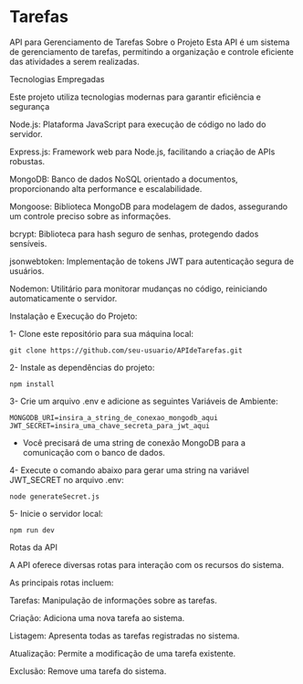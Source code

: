 
# Tarefas
API para Gerenciamento de Tarefas
Sobre o Projeto
Esta API é um sistema de gerenciamento de tarefas, permitindo a organização e controle eficiente das atividades a serem realizadas.

Tecnologias Empregadas

Este projeto utiliza tecnologias modernas para garantir eficiência e segurança

Node.js: Plataforma JavaScript para execução de código no lado do servidor.

Express.js: Framework web para Node.js, facilitando a criação de APIs robustas.

MongoDB: Banco de dados NoSQL orientado a documentos, proporcionando alta performance e escalabilidade.

Mongoose: Biblioteca MongoDB para modelagem de dados, assegurando um controle preciso sobre as informações.

bcrypt: Biblioteca para hash seguro de senhas, protegendo dados sensíveis.

jsonwebtoken: Implementação de tokens JWT para autenticação segura de usuários.

Nodemon: Utilitário para monitorar mudanças no código, reiniciando automaticamente o servidor.


 Instalação e Execução do Projeto:


1- Clone este repositório para sua máquina local:



	git clone https://github.com/seu-usuario/APIdeTarefas.git
2- Instale as dependências do projeto:

	npm install
3- Crie um arquivo .env e adicione as seguintes Variáveis de Ambiente:

	MONGODB_URI=insira_a_string_de_conexao_mongodb_aqui
	JWT_SECRET=insira_uma_chave_secreta_para_jwt_aqui
- Você precisará de uma string de conexão MongoDB para a comunicação com o banco de dados.
  
4- Execute o comando abaixo para gerar uma string na variável JWT_SECRET no arquivo .env:

	node generateSecret.js
 
5- Inicie o servidor local:

	npm run dev
 
 Rotas da API
 
A API oferece diversas rotas para interação com os recursos do sistema. 

As principais rotas incluem:

Tarefas: Manipulação de informações sobre as tarefas.

Criação: Adiciona uma nova tarefa ao sistema.

Listagem: Apresenta todas as tarefas registradas no sistema.

Atualização: Permite a modificação de uma tarefa existente.

Exclusão: Remove uma tarefa do sistema.
